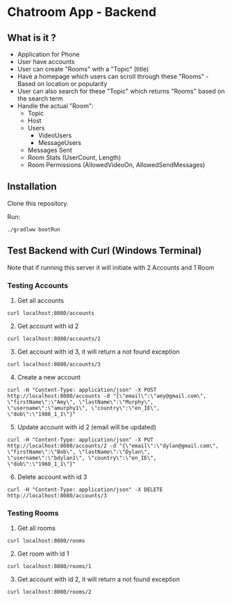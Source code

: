 # Chatroom App - Backend

## What is it ?

- Application for Phone
- User have accounts
- User can create "Rooms" with a "Topic" (title)
- Have a homepage which users can scroll through these "Rooms" - Based on location or popularity
- User can also search for these "Topic" which returns "Rooms" based on the search term
- Handle the actual "Room":
    - Topic
    - Host
    - Users
        - VideoUsers
        - MessageUsers
    - Messages Sent
    - Room Stats (UserCount, Length)
    - Room Permissions (AllowedVideoOn, AllowedSendMessages)

## Installation 
Clone this repository.

Run:  
~~~
./gradlww bootRun
~~~

## Test Backend with Curl (Windows Terminal)
Note that if running this server it will initiate with 2 Accounts and 1 Room

### Testing Accounts
1. Get all accounts
```
curl localhost:8080/accounts
```

2. Get account with id 2
```
curl localhost:8080/accounts/2
```

3. Get account with id 3, it will return a not found exception
```
curl localhost:8080/accounts/3
```

4. Create a new account
```
curl -H "Content-Type: application/json" -X POST http://localhost:8080/accounts -d "{\"email\":\"amy@gmail.com\", \"firstName\":\"Amy\", \"lastName\":\"Murphy\", \"username\":\"amurphy1\", \"country\":\"en_IE\", \"dob\":\"1980_1_1\"}"
```

5. Update account with id 2 (email will be updated)
```
curl -H "Content-Type: application/json" -X PUT http://localhost:8080/accounts/2 -d "{\"email\":\"dylan@gmail.com\", \"firstName\":\"Bob\", \"lastName\":\"Dylan\", \"username\":\"bdylan1\", \"country\":\"en_IE\", \"dob\":\"1960_1_1\"}"
```

6. Delete account with id 3
```
curl -H "Content-Type: application/json" -X DELETE http://localhost:8080/accounts/3
```

### Testing Rooms
1. Get all rooms
```
curl localhost:8080/rooms
```

2. Get room with id 1
```
curl localhost:8080/rooms/1
```

3. Get account with id 2, it will return a not found exception
```
curl localhost:8080/rooms/2
```






